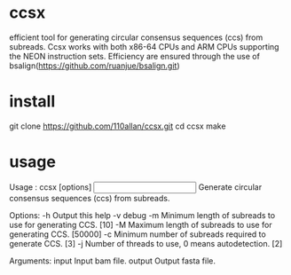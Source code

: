# ccsx
efficient tool for generating  circular consensus sequences (ccs) from subreads.
Ccsx works with both x86-64 CPUs and ARM CPUs supporting the NEON instruction sets. 
Efficiency are ensured through the use of bsalign(https://github.com/ruanjue/bsalign.git)

# install
git clone https://github.com/110allan/ccsx.git
cd ccsx
make

# usage
Usage  : ccsx  [options] <INPUT> <OUTPUT>
Generate circular consensus sequences (ccs) from subreads.

Options:
-h             Output this help 
-v             debug 
-m     <int>   Minimum length of subreads to use for generating CCS. [10] 
-M     <int>   Maximum length of subreads to use for generating CCS. [50000] 
-c     <int>   Minimum number of subreads required to generate CCS. [3] 
-j     <int>   Number of threads to use, 0 means autodetection. [2] 

Arguments:
input          Input bam file.
output         Output fasta file.

